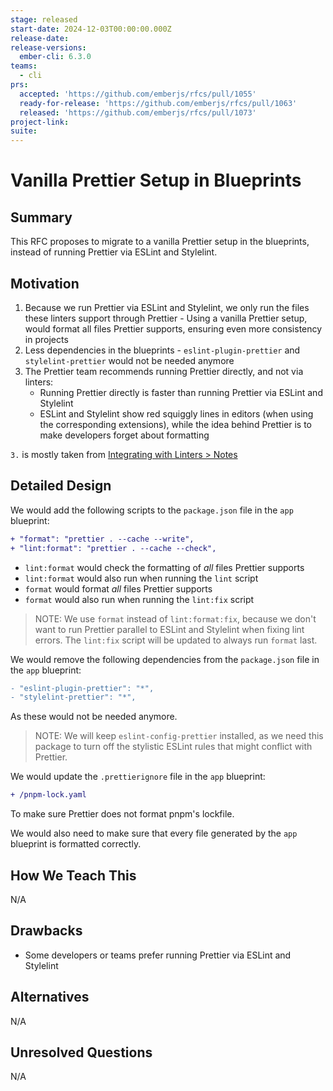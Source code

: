 ```yaml
---
stage: released
start-date: 2024-12-03T00:00:00.000Z
release-date:
release-versions:
  ember-cli: 6.3.0
teams:
  - cli
prs:
  accepted: 'https://github.com/emberjs/rfcs/pull/1055'
  ready-for-release: 'https://github.com/emberjs/rfcs/pull/1063'
  released: 'https://github.com/emberjs/rfcs/pull/1073'
project-link:
suite:
---
```


# Vanilla Prettier Setup in Blueprints

## Summary

This RFC proposes to migrate to a vanilla Prettier setup in the blueprints, instead of running Prettier via ESLint and Stylelint.

## Motivation

1. Because we run Prettier via ESLint and Stylelint, we only run the files these linters support through Prettier - Using a vanilla Prettier setup, would format all files Prettier supports, ensuring even more consistency in projects
2. Less dependencies in the blueprints - `eslint-plugin-prettier` and `stylelint-prettier` would not be needed anymore
3. The Prettier team recommends running Prettier directly, and not via linters:
   - Running Prettier directly is faster than running Prettier via ESLint and Stylelint
   - ESLint and Stylelint show red squiggly lines in editors (when using the corresponding extensions), while the idea behind Prettier is to make developers forget about formatting

`3.` is mostly taken from [Integrating with Linters > Notes](https://prettier.io/docs/en/integrating-with-linters.html#notes)

## Detailed Design

We would add the following scripts to the `package.json` file in the `app` blueprint:

```diff
+ "format": "prettier . --cache --write",
+ "lint:format": "prettier . --cache --check",
```

- `lint:format` would check the formatting of _all_ files Prettier supports
- `lint:format` would also run when running the `lint` script
- `format` would format _all_ files Prettier supports
- `format` would also run when running the `lint:fix` script

> NOTE: We use `format` instead of `lint:format:fix`, because we don't want to run Prettier parallel to ESLint and Stylelint when fixing lint errors. The `lint:fix` script will be updated to always run `format` last.

We would remove the following dependencies from the `package.json` file in the `app` blueprint:

```diff
- "eslint-plugin-prettier": "*",
- "stylelint-prettier": "*",
```

As these would not be needed anymore.

> NOTE: We will keep `eslint-config-prettier` installed, as we need this package to turn off the stylistic ESLint rules that might conflict with Prettier.

We would update the `.prettierignore` file in the `app` blueprint:

```diff
+ /pnpm-lock.yaml
```

To make sure Prettier does not format pnpm's lockfile.

We would also need to make sure that every file generated by the `app` blueprint is formatted correctly.

## How We Teach This

N/A

## Drawbacks

- Some developers or teams prefer running Prettier via ESLint and Stylelint

## Alternatives

N/A

## Unresolved Questions

N/A
